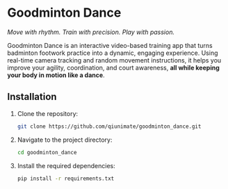 # Goodminton Dance

*Move with rhythm. Train with precision. Play with passion.*

Goodminton Dance is an interactive video-based training app that turns badminton footwork practice into a dynamic, engaging experience. Using real-time camera tracking and random movement instructions, it helps you improve your agility, coordination, and court awareness, **all while keeping your body in motion like a dance**.

## Installation
1. Clone the repository:
   ```bash
   git clone https://github.com/qiunimate/goodminton_dance.git
   ```
2. Navigate to the project directory:
   ```bash
   cd goodminton_dance
   ```
3. Install the required dependencies:
   ```bash
   pip install -r requirements.txt
   ```